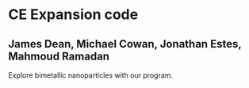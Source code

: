 # CE Expansion code

## James Dean, Michael Cowan, Jonathan Estes, Mahmoud Ramadan

Explore bimetallic nanoparticles with our program.
